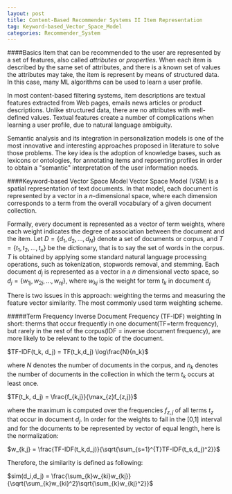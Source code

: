 ```yaml
---
layout: post
title: Content-Based Recommender Systems II Item Representation
tag: Keyword-based_Vector_Space_Model
categories: Recommender_System
---
```


####Basics
Item that can be recommended to the user are represented by a set of features, also called *attributes* or *properties*. When each item is described by the same set of attributes, and there is a known set of values the attributes may take, the item is represent by means of structured data. In this case, many ML algorithms can be used to learn a user profile.

In most content-based filtering systems, item descriptions are textual features extracted from Web pages, emails news articles or product descriptions. Unlike structured data, there are no attributes with well-defined values. Textual features create a number of complications when learning a user profile, due to natural language ambiguity.

Semantic analysis and its integration in personalization models is one of the most innovative and interesting approaches proposed in literature to solve those problems. The key idea is the adoption of knowledge bases, such as lexicons or ontologies, for annotating items and repsenting profiles in order to obtain a "semantic" interpretation of the user information needs.

####Keyword-based Vector Space Model
Vector Space Model (VSM) is a spatial representation of text documents. In that model, each document is represented by a vector in a *n*-dimensional space, where each dimension corresponds to a term from the overall vocabulary of a given document collection.

Formally, every document is represented as a vector of term weights, where each weight indicates the degree of association between the document and the item. Let $D = \{d_1,d_2,\ldots, d_N \}$ denote a set of documents or corpus, and $T = \{t_1, t_2,\ldots, t_n\}$ be the dictionary, that is to say the set of words in the corpus. *T* is obtained by applying some standard natural language processing operations, such as tokenization, stopwords removal, and stemming. Each document $d_j$ is represented as a vector in a *n* dimensional vecto space, so $d_j = \{w_{1j}, w_{2j},\ldots, w_{nj}\}$, where $w_{kj}$ is the weight for term $t_k$ in document $d_j$

There is two issues in this approach: weighting the terms and measuring the feature vector similarity. The most commonly used term weighting scheme.

#####Term Frequency Inverse Document Frequency (TF-IDF) weighting
In short: therms that occur frequently in one document(TF=term frequency), but rarely in the rest of the corpus(IDF = inverse document frequency), are more likely to be relevant to the topic of the document.     

$TF-IDF(t_k, d_j) = TF(t_k,d_j) \log\frac{N}{n_k}$   

where $N$ denotes the number of documents in the corpus, and $n_k$ denotes the number of documents in the collection in which the term $t_k$ occurs at least once.    

$TF(t_k, d_j) = \frac{f_{k,j}}{\max_{z}f_{z,j}}$  

where the maximum is computed over the frequencies $f_{z,j}$ of all terms $t_z$ that occur in document $d_j$. In order for the weights to fail in the [0,1] interval and for the documents to be represented by vector of equal length, here is the normalization:

$w_{k,j} = \frac{TF-IDF(t_k,d_j)}{\sqrt{\sum_{s=1}^{T}TF-IDF(t_s,d_j)^2}}$  

Therefore, the similarity is defined as following:

$sim(d_i,d_j) = \frac{\sum_{k}w_{ki}w_{kj}}{\sqrt{\sum_{k}w_{ki}^2}\sqrt{\sum_{k}w_{kj}^2}}$







